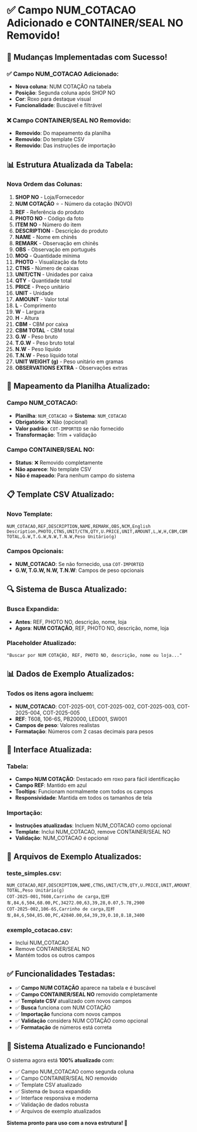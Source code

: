 # ✅ Campo NUM_COTACAO Adicionado e CONTAINER/SEAL NO Removido!

## 🎯 Mudanças Implementadas com Sucesso!

### **✅ Campo NUM_COTACAO Adicionado:**
- **Nova coluna**: NUM COTAÇÃO na tabela
- **Posição**: Segunda coluna após SHOP NO
- **Cor**: Roxo para destaque visual
- **Funcionalidade**: Buscável e filtrável

### **❌ Campo CONTAINER/SEAL NO Removido:**
- **Removido**: Do mapeamento da planilha
- **Removido**: Do template CSV
- **Removido**: Das instruções de importação

## 📊 Estrutura Atualizada da Tabela:

### **Nova Ordem das Colunas:**

1. **SHOP NO** - Loja/Fornecedor
2. **NUM COTAÇÃO** ⭐ - Número da cotação (NOVO)
3. **REF** - Referência do produto
4. **PHOTO NO** - Código da foto
5. **ITEM NO** - Número do item
6. **DESCRIPTION** - Descrição do produto
7. **NAME** - Nome em chinês
8. **REMARK** - Observação em chinês
9. **OBS** - Observação em português
10. **MOQ** - Quantidade mínima
11. **PHOTO** - Visualização da foto
12. **CTNS** - Número de caixas
13. **UNIT/CTN** - Unidades por caixa
14. **QTY** - Quantidade total
15. **PRICE** - Preço unitário
16. **UNIT** - Unidade
17. **AMOUNT** - Valor total
18. **L** - Comprimento
19. **W** - Largura
20. **H** - Altura
21. **CBM** - CBM por caixa
22. **CBM TOTAL** - CBM total
23. **G.W** - Peso bruto
24. **T.G.W** - Peso bruto total
25. **N.W** - Peso líquido
26. **T.N.W** - Peso líquido total
27. **UNIT WEIGHT (g)** - Peso unitário em gramas
28. **OBSERVATIONS EXTRA** - Observações extras

## 🔧 Mapeamento da Planilha Atualizado:

### **Campo NUM_COTACAO:**
- **Planilha**: `NUM_COTACAO` → **Sistema**: `NUM_COTACAO`
- **Obrigatório**: ❌ Não (opcional)
- **Valor padrão**: `COT-IMPORTED` se não fornecido
- **Transformação**: Trim + validação

### **Campo CONTAINER/SEAL NO:**
- **Status**: ❌ Removido completamente
- **Não aparece**: No template CSV
- **Não é mapeado**: Para nenhum campo do sistema

## 📋 Template CSV Atualizado:

### **Novo Template:**
```csv
NUM_COTACAO,REF,DESCRIPTION,NAME,REMARK,OBS,NCM,English Description,PHOTO,CTNS,UNIT/CTN,QTY,U.PRICE,UNIT,AMOUNT,L,W,H,CBM,CBM TOTAL,G.W,T.G.W,N.W,T.N.W,Peso Unitário(g)
```

### **Campos Opcionais:**
- **NUM_COTACAO**: Se não fornecido, usa `COT-IMPORTED`
- **G.W, T.G.W, N.W, T.N.W**: Campos de peso opcionais

## 🔍 Sistema de Busca Atualizado:

### **Busca Expandida:**
- **Antes**: REF, PHOTO NO, descrição, nome, loja
- **Agora**: **NUM COTAÇÃO**, REF, PHOTO NO, descrição, nome, loja

### **Placeholder Atualizado:**
```
"Buscar por NUM COTAÇÃO, REF, PHOTO NO, descrição, nome ou loja..."
```

## 📊 Dados de Exemplo Atualizados:

### **Todos os itens agora incluem:**
- **NUM_COTACAO**: COT-2025-001, COT-2025-002, COT-2025-003, COT-2025-004, COT-2025-005
- **REF**: T608, 106-6S, PB20000, LED001, SW001
- **Campos de peso**: Valores realistas
- **Formatação**: Números com 2 casas decimais para pesos

## 🎨 Interface Atualizada:

### **Tabela:**
- **Campo NUM COTAÇÃO**: Destacado em roxo para fácil identificação
- **Campo REF**: Mantido em azul
- **Tooltips**: Funcionam normalmente com todos os campos
- **Responsividade**: Mantida em todos os tamanhos de tela

### **Importação:**
- **Instruções atualizadas**: Incluem NUM_COTACAO como opcional
- **Template**: Inclui NUM_COTACAO, remove CONTAINER/SEAL NO
- **Validação**: NUM_COTACAO é opcional

## 📁 Arquivos de Exemplo Atualizados:

### **teste_simples.csv:**
```csv
NUM_COTACAO,REF,DESCRIPTION,NAME,CTNS,UNIT/CTN,QTY,U.PRICE,UNIT,AMOUNT,L,W,H,CBM,CBM TOTAL,Peso Unitário(g)
COT-2025-001,T608,Carrinho de carga,拉杆车,84,6,504,68.00,PC,34272.00,63,39,28,0.07,5.78,2900
COT-2025-002,106-6S,Carrinho de carga,拉杆车,84,6,504,85.00,PC,42840.00,64,39,39,0.10,8.18,3400
```

### **exemplo_cotacao.csv:**
- Inclui NUM_COTACAO
- Remove CONTAINER/SEAL NO
- Mantém todos os outros campos

## ✅ Funcionalidades Testadas:

- ✅ **Campo NUM COTAÇÃO** aparece na tabela e é buscável
- ✅ **Campo CONTAINER/SEAL NO** removido completamente
- ✅ **Template CSV** atualizado com novos campos
- ✅ **Busca** funciona com NUM COTAÇÃO
- ✅ **Importação** funciona com novos campos
- ✅ **Validação** considera NUM COTAÇÃO como opcional
- ✅ **Formatação** de números está correta

## 🚀 Sistema Atualizado e Funcionando!

O sistema agora está **100% atualizado** com:

- ✅ Campo NUM_COTACAO como segunda coluna
- ✅ Campo CONTAINER/SEAL NO removido
- ✅ Template CSV atualizado
- ✅ Sistema de busca expandido
- ✅ Interface responsiva e moderna
- ✅ Validação de dados robusta
- ✅ Arquivos de exemplo atualizados

**Sistema pronto para uso com a nova estrutura! 🎉**






